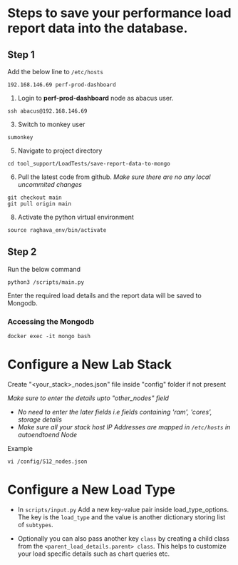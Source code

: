 # Steps to save your performance load report data into the database.

## Step 1 
  Add the below line to ``` /etc/hosts ```
 ```
 192.168.146.69 perf-prod-dashboard
 ```
1. Login to **perf-prod-dashboard** node as abacus user.
 ```
 ssh abacus@192.168.146.69
 ```
3. Switch to monkey user
 ```
 sumonkey
 ```
5. Navigate to project directory
```
cd tool_support/LoadTests/save-report-data-to-mongo
```
6. Pull the latest code from github.
*Make sure there are no any local uncommited changes*
```
git checkout main
git pull origin main
```
8. Activate the python virtual environment
```
source raghava_env/bin/activate
```
## Step 2
Run the below command
```
python3 /scripts/main.py
```
Enter the required load details and the report data will be saved to Mongodb.

### Accessing the Mongodb
```
docker exec -it mongo bash 
```

# Configure a New Lab Stack

Create "<your_stack>_nodes.json" file inside "config" folder if not present 

*Make sure to enter the details upto "other_nodes" field*
-  *No need to enter the later fields i.e fields containing 'ram', 'cores', storage details*
-  *Make sure all your stack host IP Addresses are mapped in ```/etc/hosts``` in autoendtoend Node*

Example
```
vi /config/S12_nodes.json
```



# Configure a New Load Type

-  In ```scripts/input.py```  Add a new key-value pair inside load_type_options. The key is the ```load_type``` and the value is another dictionary storing list of ```subtypes```.
   
-  Optionally you can also pass another key ```class``` by creating a child class from the ```<parent_load_details.parent> class```. This helps to customize your load specific details such as chart queries etc.
